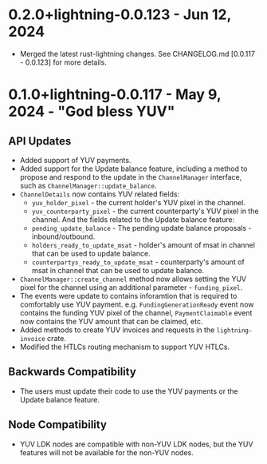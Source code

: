 # 0.2.0+lightning-0.0.123 - Jun 12, 2024

* Merged the latest rust-lightning changes. See CHANGELOG.md 
  [0.0.117 - 0.0.123] for more details.

# 0.1.0+lightning-0.0.117 - May 9, 2024 - "God bless YUV"

## API Updates

* Added support of YUV payments.
* Added support for the Update balance feature, including a method
  to propose and respond to the update in the `ChannelManager` interface, such
  as `ChannelManager::update_balance`.
* `ChannelDetails` now contains YUV related fields:
    * `yuv_holder_pixel` - the current holder's YUV pixel in the channel.
    * `yuv_counterparty_pixel` - the current counterparty's YUV pixel in the
      channel.
      And the fields related to the Update balance feature:
    * `pending_update_balance` - The pending update balance proposals -
      inbound/outbound.
    * `holders_ready_to_update_msat` - holder's amount of msat in channel that
      can be used to update balance.
    * `counterpartys_ready_to_update_msat` - counterparty's amount of msat in
      channel that can be used to update balance.
* `ChannelManager::create_channel` method now allows setting the YUV pixel for
  the channel using an additional parameter - `funding_pixel`.
* The events were update to contains inforamtion that is required to comfortably
  use YUV payment. e.g. `FundingGenerationReady` event now contains the funding
  YUV pixel of the channel, `PaymentClaimable` event now contains the YUV amount
  that can be claimed, etc.
* Added methods to create YUV invoices and requests in the `lightning-invoice`
  crate.
* Modified the HTLCs routing mechanism to support YUV HTLCs.

## Backwards Compatibility

* The users must update their code to use the YUV payments or the Update balance
  feature.

## Node Compatibility
* YUV LDK nodes are compatible with non-YUV LDK nodes, but the YUV features will
  not be available for the non-YUV nodes.
